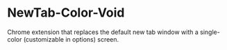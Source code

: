 # NewTab-Color-Void
Chrome extension that replaces the default new tab window with a single-color (customizable in options) screen.
